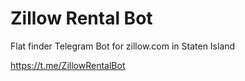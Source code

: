 # Zillow Rental Bot
Flat finder Telegram Bot for zillow.com in Staten Island

https://t.me/ZillowRentalBot